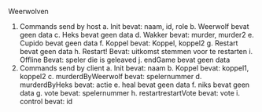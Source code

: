 Weerwolven

1. Commands send by host
  a. Init
	bevat: naam, id, role
  b. Weerwolf
	bevat geen data
  c. Heks
	bevat geen data
  d. Wakker
	bevat: murder, murder2
  e. Cupido
	bevat geen data
  f. Koppel
	bevat: Koppel, koppel2
  g. Restart
	bevat geen data
  h. Restart!
	Bevat: uitkomst stemmen voor te restarten
i. Offline
	Bevat: speler die is geleaved
  j. endGame
	bevat geen data
2. Commands send by client
  a. Init
	bevat: naam
  b. Koppel
	bevat: koppel1, koppel2
  c. murderdByWeerwolf
	bevat: spelernummer
  d. murderdByHeks
	bevat: actie
  e. heal
	bevat geen data
  f. niks
	bevat geen data
  g. vote
	bevat: spelernummer
  h. restartrestartVote
	bevat: vote
i. control
bevat: id


